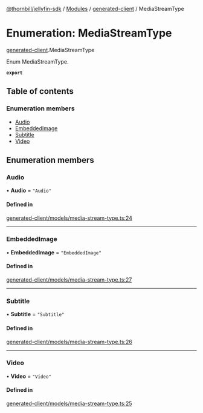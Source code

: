 [@thornbill/jellyfin-sdk](../README.md) / [Modules](../modules.md) / [generated-client](../modules/generated_client.md) / MediaStreamType

# Enumeration: MediaStreamType

[generated-client](../modules/generated_client.md).MediaStreamType

Enum MediaStreamType.

**`export`**

## Table of contents

### Enumeration members

- [Audio](generated_client.MediaStreamType.md#audio)
- [EmbeddedImage](generated_client.MediaStreamType.md#embeddedimage)
- [Subtitle](generated_client.MediaStreamType.md#subtitle)
- [Video](generated_client.MediaStreamType.md#video)

## Enumeration members

### Audio

• **Audio** = `"Audio"`

#### Defined in

[generated-client/models/media-stream-type.ts:24](https://github.com/thornbill/jellyfin-sdk-typescript/blob/b5d0506/src/generated-client/models/media-stream-type.ts#L24)

___

### EmbeddedImage

• **EmbeddedImage** = `"EmbeddedImage"`

#### Defined in

[generated-client/models/media-stream-type.ts:27](https://github.com/thornbill/jellyfin-sdk-typescript/blob/b5d0506/src/generated-client/models/media-stream-type.ts#L27)

___

### Subtitle

• **Subtitle** = `"Subtitle"`

#### Defined in

[generated-client/models/media-stream-type.ts:26](https://github.com/thornbill/jellyfin-sdk-typescript/blob/b5d0506/src/generated-client/models/media-stream-type.ts#L26)

___

### Video

• **Video** = `"Video"`

#### Defined in

[generated-client/models/media-stream-type.ts:25](https://github.com/thornbill/jellyfin-sdk-typescript/blob/b5d0506/src/generated-client/models/media-stream-type.ts#L25)
